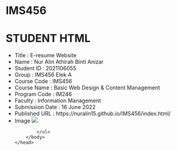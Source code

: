 # IMS456
<html> 
    <head> 
        <body> 
            <h1>STUDENT HTML</h1> 
            <ul> 
                <li>Title : E-resume Website</li> 
                <li>Name : Nur Alin Athirah Binti Anizar</li> 
                <li>Student ID : 2021106055</li> 
                <li>Group : IMS456 Elek A</li> 
                <li>Course Code : IMS456</li> 
                <li>Course Name : Basic Web Design & Content Management</li> 
                <li>Program Code : IM246</li> 
                <li>Faculty : Information Management</li> 
                <li>Submission Date : 16 June 2022</li> 
                <li>Published URL : https://nuralin15.github.io/IMS456/index.html/</li> 
                <li>Image <img src="image/Athirah.jpg.jpg"> </li>
                 
            </ul> 
        </body> 
    </head> 
</html>
